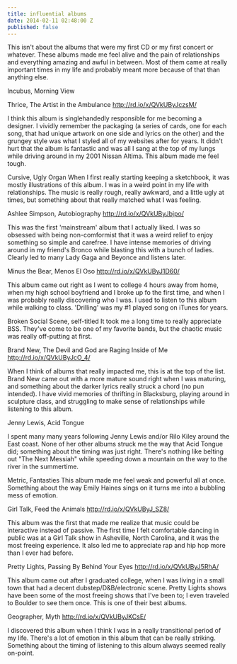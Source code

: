 ```yaml
---
title: influential albums
date: 2014-02-11 02:48:00 Z
published: false
---
```


This isn't about the albums that were my first CD or my first concert or whatever. These albums made me feel alive and the pain of relationships and everything amazing and awful in between. Most of them came at really important times in my life and probably meant more because of that than anything else.


Incubus, Morning View


Thrice, The Artist in the Ambulance
http://rd.io/x/QVkUByJczsM/

I think this album is singlehandedly responsible for me becoming a designer. I vividly remember the packaging (a series of cards, one for each song, that had unique artwork on one side and lyrics on the other) and the grungey style was what I styled all of my websites after for years. It didn't hurt that the album is fantastic and was all I sang at the top of my lungs while driving around in my 2001 Nissan Altima. This album made me feel tough.

Cursive, Ugly Organ
When I first really starting keeping a sketchbook, it was mostly illustrations of this album. I was in a weird point in my life with relationships. The music is really rough, really awkward, and a little ugly at times, but something about that really matched what I was feeling.


Ashlee Simpson, Autobiography
http://rd.io/x/QVkUByJbjpo/

This was the first 'mainstream' album that I actually liked. I was so obsessed with being non-comformist that it was a weird relief to enjoy something so simple and carefree. I have intense memories of driving around in my friend's Bronco while blasting this with a bunch of ladies. Clearly led to many Lady Gaga and Beyonce and listens later.


Minus the Bear, Menos El Oso
http://rd.io/x/QVkUByJ1D60/

This album came out right as I went to college 4 hours away from home, when my high school boyfriend and I broke up fo the first time, and when I was probably really discovering who I was. I used to listen to this album while walking to class. 'Drilling' was my #1 played song on iTunes for years.


Broken Social Scene, self-titled
It took me a long time to really appreciate BSS. They've come to be one of my favorite bands, but the chaotic music was really off-putting at first. 


Brand New, The Devil and God are Raging Inside of Me
http://rd.io/x/QVkUByJcO_4/

When I think of albums that really impacted me, this is at the top of the list. Brand New came out with a more mature sound right when I  was maturing, and something about the darker lyrics really struck a chord (no pun intended). I have vivid memories of thrifting in Blacksburg, playing around in sculpture class, and struggling to make sense of relationships while listening to this album.


Jenny Lewis, Acid Tongue

I spent many many years following Jenny Lewis and/or Rilo Kiley around the East coast. None of her other albums struck me the way that Acid Tongue did; something about the timing was just right. There's nothing like belting out "The Next Messiah" while speeding down a mountain on the way to the river in the summertime.


Metric, Fantasties
This album made me feel weak and powerful all at once. Something about the way Emily Haines sings on it turns me into a bubbling mess of emotion.

Girl Talk, Feed the Animals
http://rd.io/x/QVkUByJ_SZ8/

This album was the first that made me realize that music could be interactive instead of passive. The first time I felt comfortable dancing in public was at a Girl Talk show in Asheville, North Carolina, and it was the most freeing experience. It also led me to appreciate rap and hip hop more than I ever had before.


Pretty Lights, Passing By Behind Your Eyes
http://rd.io/x/QVkUByJ5RhA/

This album came out after I graduated college, when I was living in a small town that had a decent dubstep/D&B/electronic scene. Pretty Lights shows have been some of the most freeing shows that I've been to; I even traveled to Boulder to see them once. This is one of their best albums.


Geographer, Myth
http://rd.io/x/QVkUByJKCsE/

I discovered this album when I think I was in a really transitional period of my life. There's a lot of emotion in this album that can be really striking. Something about the timing of listening to this album always seemed really on-point.
